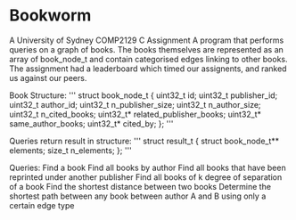 # Bookworm
A University of Sydney COMP2129 C Assignment
A program that performs queries on a graph of books.
The books themselves are represented as an array of book_node_t and contain categorised edges linking to other books. 
The assignment had a leaderboard which timed our assignents, and ranked us against our peers. 

Book Structure:
'''
struct book_node_t {
  uint32_t id;
  uint32_t publisher_id;
  uint32_t author_id;
  uint32_t n_publisher_size;
  uint32_t n_author_size;
  uint32_t n_cited_books;
  uint32_t* related_publisher_books;
  uint32_t* same_author_books;
  uint32_t* cited_by;
};
'''

Queries return result in structure:
'''
struct result_t {
  struct book_node_t** elements;
  size_t n_elements;
};
'''

Queries:
  Find a book
  Find all books by author
  Find all books that have been reprinted under another publisher
  Find all books of k degree of separation of a book
  Find the shortest distance between two books
  Determine the shortest path between any book between author A and B using only a certain edge type
